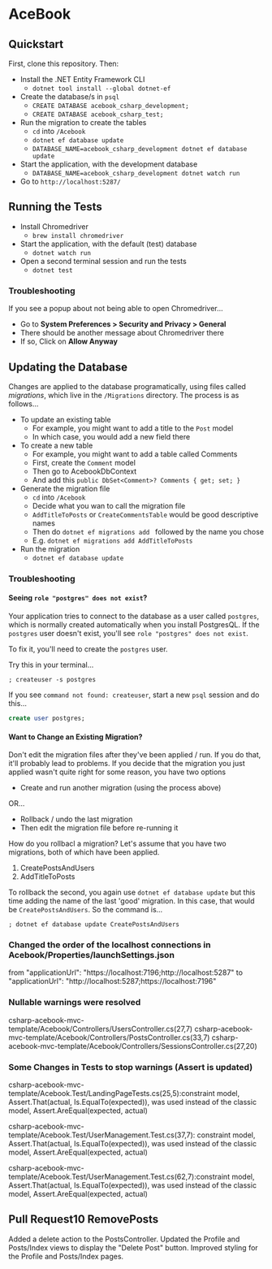 # AceBook

## Quickstart

First, clone this repository. Then:

- Install the .NET Entity Framework CLI
  * `dotnet tool install --global dotnet-ef`
- Create the database/s in `psql`
  * `CREATE DATABASE acebook_csharp_development;`
  * `CREATE DATABASE acebook_csharp_test;`
- Run the migration to create the tables
  * `cd` into `/Acebook`
  * `dotnet ef database update`
  * `DATABASE_NAME=acebook_csharp_development dotnet ef database update`
- Start the application, with the development database
  * `DATABASE_NAME=acebook_csharp_development dotnet watch run`
- Go to `http://localhost:5287/`

## Running the Tests

- Install Chromedriver
  * `brew install chromedriver`
- Start the application, with the default (test) database
  * `dotnet watch run`
- Open a second terminal session and run the tests
  * `dotnet test`

### Troubleshooting

If you see a popup about not being able to open Chromedriver...
- Go to **System Preferences > Security and Privacy > General**
- There should be another message about Chromedriver there
- If so, Click on **Allow Anyway**

## Updating the Database

Changes are applied to the database programatically, using files called _migrations_, which live in the `/Migrations` directory. The process is as follows...

- To update an existing table
  * For example, you might want to add a title to the `Post` model
  * In which case, you would add a new field there
- To create a new table
  * For example, you might want to add a table called Comments
  * First, create the `Comment` model
  * Then go to AcebookDbContext
  * And add this `public DbSet<Comment>? Comments { get; set; }` 
- Generate the migration file
  * `cd` into `/Acebook`
  * Decide what you wan to call the migration file
  * `AddTitleToPosts` or `CreateCommentsTable` would be good descriptive names
  * Then do `dotnet ef migrations add ` followed by the name you chose
  * E.g.  `dotnet ef migrations add AddTitleToPosts`
- Run the migration
  * `dotnet ef database update`

### Troubleshooting

#### Seeing `role "postgres" does not exist`?

Your application tries to connect to the database as a user called `postgres`, which is normally created automatically when you install PostgresQL. If the `postgres` user doesn't exist, you'll see `role "postgres" does not exist`.

To fix it, you'll need to create the `postgres` user.

Try this in your terminal...

```
; createuser -s postgres
```

If you see `command not found: createuser`, start a new `psql` session and do this...

```sql
create user postgres;
```

#### Want to Change an Existing Migration?

Don't edit the migration files after they've been applied / run. If you do that, it'll probably lead to problems. If you decide that the migration you just applied wasn't quite right for some reason, you have two options

- Create and run another migration (using the process above)

OR...

- Rollback / undo the last migration
- Then edit the migration file before re-running it

How do you rollbacl a migration? Let's assume that you have two migrations, both of which have been applied.

1. CreatePostsAndUsers
2. AddTitleToPosts

To rollback the second, you again use `dotnet ef database update` but this time adding the name of the last 'good' migration. In this case, that would be `CreatePostsAndUsers`. So the command is...

```shell
; dotnet ef database update CreatePostsAndUsers
```
### Changed the order of the localhost connections in Acebook/Properties/launchSettings.json    

  from "applicationUrl": "https://localhost:7196;http://localhost:5287" to "applicationUrl": "http://localhost:5287;https://localhost:7196"

### Nullable warnings were resolved
  csharp-acebook-mvc-template/Acebook/Controllers/UsersController.cs(27,7)
  csharp-acebook-mvc-template/Acebook/Controllers/PostsController.cs(33,7)
  csharp-acebook-mvc-template/Acebook/Controllers/SessionsController.cs(27,20)

### Some Changes in Tests to stop warnings (Assert is updated)
  csharp-acebook-mvc-template/Acebook.Test/LandingPageTests.cs(25,5):constraint model, Assert.That(actual, Is.EqualTo(expected)), was used instead of the classic model, Assert.AreEqual(expected, actual)

  csharp-acebook-mvc-template/Acebook.Test/UserManagement.Test.cs(37,7): constraint model, Assert.That(actual, Is.EqualTo(expected)), was used instead of the classic model, Assert.AreEqual(expected, actual)

  csharp-acebook-mvc-template/Acebook.Test/UserManagement.Test.cs(62,7):constraint model, Assert.That(actual, Is.EqualTo(expected)), was used instead of the classic model, Assert.AreEqual(expected, actual)

## Pull Request10 RemovePosts
  Added a delete action to the PostsController.
  Updated the Profile and Posts/Index views to display the "Delete Post" button.
  Improved styling for the Profile and Posts/Index pages.

